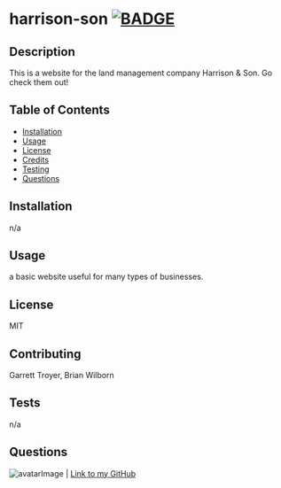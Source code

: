 # harrison-son [![BADGE](https://img.shields.io/badge/License%3A-MIT-blue)](https://img.shields.io/badge/License%3A-MIT-blue)
## Description
This is a website for the land management company Harrison & Son. Go check them out!
## Table of Contents
* [Installation](#installation)
* [Usage](#usage)
* [License](#license)
* [Credits](#contributing)
* [Testing](#tests)
* [Questions](#questions)
## Installation
n/a
## Usage
a basic website useful for many types of businesses.
## License
MIT
## Contributing
Garrett Troyer, Brian Wilborn
## Tests
n/a
## Questions
![avatarImage](https://avatars.githubusercontent.com/u/32282285?v=4) | [Link to my GitHub](https://github.com/fruityvegetables)